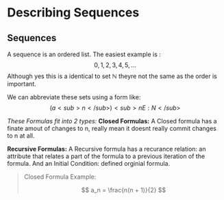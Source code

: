 # Describing Sequences
## Sequences
A sequence is an ordered list. 
The easiest example is :
$$0, 1, 2, 3, 4, 5, ...$$
Although yes this is a identical to set $\mathbb{N}$ theyre not the same as the order is important.

We can abbreviate these sets using a form like:
$$(a<sub>n</sub>)<sub>n E: N </sub>$$

<i>These Formulas fit into 2 types:</i>
<b>Closed Formulas:</b> A Closed formula has a finate amout of changes to n, really mean it doesnt really commit changes to n at all.

<b>Recursive Formulas:</b> A Recursive formula has a recurance relation: an attribute that relates a part of the formula to a previous iteration of the formula. And an Initial Condition: defined orginial formula.

> Closed Formula Example:
>
>$$ a_n = \frac{n(n + 1)}{2} $$
>

